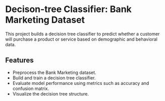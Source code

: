 # Decison-tree Classifier: Bank Marketing Dataset

This project builds a decision tree classifier to predict whether a customer will purchase a product or service based on demographic and behavioral data.

## Features
- Preprocess the Bank Marketing dataset.
- Build and train a decision tree classifier.
- Evaluate model performance using metrics such as accuracy and confusion matrix.
- Visualize the decision tree structure.
